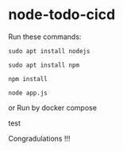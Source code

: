 # node-todo-cicd

Run these commands:


`sudo apt install nodejs`


`sudo apt install npm`


`npm install`

`node app.js`

or Run by docker compose

test

Congradulations !!!

